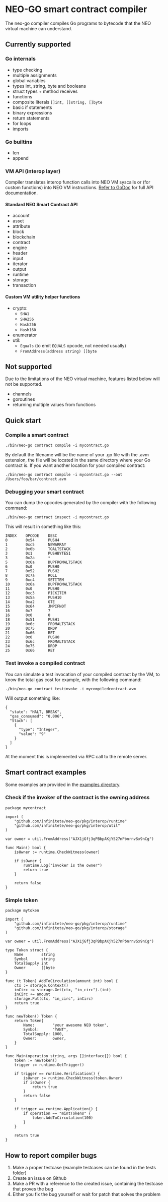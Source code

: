 # NEO-GO smart contract compiler

The neo-go compiler compiles Go programs to bytecode that the NEO virtual machine can understand.

## Currently supported

### Go internals
- type checking
- multiple assignments
- global variables
- types int, string, byte and booleans
- struct types + method receives
- functions
- composite literals `[]int, []string, []byte`
- basic if statements
- binary expressions
- return statements
- for loops
- imports

### Go builtins
- len
- append

### VM API (interop layer)
Compiler translates interop function calls into NEO VM syscalls or (for custom
functions) into NEO VM instructions. [Refer to GoDoc](https://godoc.org/github.com/nspcc-dev/neo-go/pkg/interop) for full API documentation.

#### Standard NEO Smart Contract API
- account
- asset
- attribute
- block
- blockchain
- contract
- engine
- header
- input
- iterator
- output
- runtime
- storage
- transaction

#### Custom VM utility helper functions
- crypto:
  - `SHA1`
  - `SHA256`
  - `Hash256`
  - `Hash160`
- enumerator
- util:
  - `Equals` (to emit `EQUALS` opcode, not needed usually)
  - `FromAddress(address string) []byte`

## Not supported
Due to the limitations of the NEO virtual machine, features listed below will not be supported.
- channels
- goroutines
- returning multiple values from functions

## Quick start

### Compile a smart contract

```
./bin/neo-go contract compile -i mycontract.go
```

By default the filename will be the name of your .go file with the .avm extension, the file will be located in the same directory where your Go contract is. If you want another location for your compiled contract:

```
./bin/neo-go contract compile -i mycontract.go --out /Users/foo/bar/contract.avm
```

### Debugging your smart contract
You can dump the opcodes generated by the compiler with the following command:

```
./bin/neo-go contract inspect -i mycontract.go
```

This will result in something like this:

```
INDEX    OPCODE    DESC
0        0x54      PUSH4
1        0xc5      NEWARRAY
2        0x6b      TOALTSTACK
3        0x1       PUSHBYTES1
3        0x2a      *
5        0x6a      DUPFROMALTSTACK
6        0x0       PUSH0
7        0x52      PUSH2
8        0x7a      ROLL
9        0xc4      SETITEM
10       0x6a      DUPFROMALTSTACK
11       0x0       PUSH0
12       0xc3      PICKITEM
13       0x5a      PUSH10
14       0xa2      GTE
15       0x64      JMPIFNOT
16       0x7       7
16       0x0       0
18       0x51      PUSH1
19       0x6c      FROMALTSTACK
20       0x75      DROP
21       0x66      RET
22       0x0       PUSH0
23       0x6c      FROMALTSTACK
24       0x75      DROP
25       0x66      RET
```

### Test invoke a compiled contract
You can simulate a test invocation of your compiled contract by the VM, to know the total gas cost for example, with the following command:

```
./bin/neo-go contract testinvoke -i mycompiledcontract.avm
```

Will output something like:
```
{
  "state": "HALT, BREAK",
  "gas_consumed": "0.006",
  "Stack": [
    {
      "type": "Integer",
      "value": "9"
    }
  ]
}

```

At the moment this is implemented via RPC call to the remote server.

## Smart contract examples

Some examples are provided in the [examples directory](https://github.com/nspcc-dev/neo-go/tree/master/examples).

### Check if the invoker of the contract is the owning address

```Golang
package mycontract

import (
    "github.com/infinitete/neo-go/pkg/interop/runtime"
    "github.com/infinitete/neo-go/pkg/interop/util"
)

var owner = util.FromAddress("AJX1jGfj3qPBbpAKjY527nPbnrnvSx9nCg")

func Main() bool {
    isOwner := runtime.CheckWitness(owner)

    if isOwner {
        runtime.Log("invoker is the owner")
        return true
    }

    return false
}
```

### Simple token

```Golang
package mytoken

import (
	"github.com/infinitete/neo-go/pkg/interop/runtime"
	"github.com/infinitete/neo-go/pkg/interop/storage"
)

var owner = util.FromAddress("AJX1jGfj3qPBbpAKjY527nPbnrnvSx9nCg")

type Token struct {
	Name        string
	Symbol      string
	TotalSupply int
	Owner       []byte
}

func (t Token) AddToCirculation(amount int) bool {
	ctx := storage.Context()
	inCirc := storage.Get(ctx, "in_circ").(int)
	inCirc += amount
	storage.Put(ctx, "in_circ", inCirc)
	return true
}

func newToken() Token {
	return Token{
		Name:        "your awesome NEO token",
		Symbol:      "YANT",
		TotalSupply: 1000,
		Owner:       owner,
	}
}

func Main(operation string, args []interface{}) bool {
	token := newToken()
	trigger := runtime.GetTrigger()

	if trigger == runtime.Verification() {
		isOwner := runtime.CheckWitness(token.Owner)
		if isOwner {
			return true
		}
		return false
	}

	if trigger == runtime.Application() {
		if operation == "mintTokens" {
			token.AddToCirculation(100)
		}
	}

	return true
}
```

## How to report compiler bugs
1. Make a proper testcase (example testcases can be found in the tests folder)
2. Create an issue on Github
3. Make a PR with a reference to the created issue, containing the testcase that proves the bug
4. Either you fix the bug yourself or wait for patch that solves the problem
